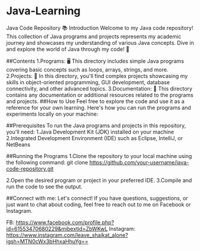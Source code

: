 # Java-Learning
Java Code Repository 📚
Introduction
Welcome to my Java code repository! This collection of Java programs and projects represents my academic journey and showcases my understanding of various Java concepts. Dive in and explore the world of Java through my code! 🌟

##Contents
1.Programs: 🖥️ This directory includes simple Java programs covering basic concepts such as loops, arrays, strings, and more.
2.Projects: 🚀 In this directory, you'll find complex projects showcasing my skills in object-oriented programming, GUI development, database connectivity, and other advanced topics.
3.Documentation: 📄 This directory contains any documentation or additional resources related to the programs and projects.
##How to Use
Feel free to explore the code and use it as a reference for your own learning. Here's how you can run the programs and experiments locally on your machine:

##Prerequisites
To run the Java programs and projects in this repository, you'll need:
1.Java Development Kit (JDK) installed on your machine
2.Integrated Development Environment (IDE) such as Eclipse, IntelliJ, or NetBeans

##Running the Programs
1.Clone the repository to your local machine using the following command:
git clone https://github.com/your-username/java-code-repository.git

2.Open the desired program or project in your preferred IDE.
3.Compile and run the code to see the output.


##Connect with me: Let's connect! If you have questions, suggestions, or just want to chat about coding, feel free to reach out to me on Facebook or Instagram.

FB: https://www.facebook.com/profile.php?id=61553470680229&mibextid=ZbWKwL Instagram: https://www.instagram.com/leave_shaikat_alone?igsh=MTN0cWx3bHhxaHhuYg==

